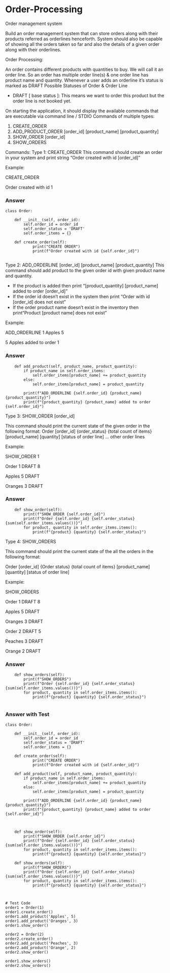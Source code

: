 # Order-Processing
Order management system

Build an order management system that can store orders along with their products
referred as orderlines henceforth. System should also be capable of showing all the
orders taken so far and also the details of a given order along with their orderlines.


Order Processing:

An order contains different products with quantities to buy. We will call it an order line. So an
order has multiple order line(s) & one order line has product name and quantity.
Whenever a user adds an orderline it’s status is marked as DRAFT
Possible Statuses of Order & Order Line
- DRAFT [ base status ]: This means we want to order this product but the order line is not
booked yet.

On starting the application, it should display the available commands that
are executable via command line / STDIO
Commands of multiple types:
1. CREATE_ORDER
2. ADD_PRODUCT_ORDER [order_id] [product_name] [product_quantity]
3. SHOW_ORDER [order_id]
4. SHOW_ORDERS


Commands:
Type 1: CREATE_ORDER
This command should create an order in your system and print string “Order
created with id [order_id]”

Example:

CREATE_ORDER

Order created with id 1


### Answer
```
class Order:
    
    def __init__(self, order_id):
        self.order_id = order_id
        self.order_status = 'DRAFT'
        self.order_items = {}

    def create_order(self):
            print("CREATE ORDER")
            print(f"Order created with id {self.order_id}")


```

Type 2: ADD_ORDERLINE [order_id] [product_name] [product_quantity]
This command should add product to the given order id with given product 
name and quantity.
-  If the product is added then print “[product_quantity] [product_name] 
added to order
[order_id]”
-  If the order id doesn’t exist in the system then print “Order with id 
[order_id] does not exist”
-  If the order product name doesn’t exist in the inventory then print“Product [product name] does not exist”

Example:

ADD_ORDERLINE 1 Apples 5

5 Apples added to order 1

### Answer
```
    def add_product(self, product_name, product_quantity):
        if product_name in self.order_items:
            self.order_items[product_name] += product_quantity
        else:
            self.order_items[product_name] = product_quantity
        
        print(f"ADD_ORDERLINE {self.order_id} {product_name} {product_quantity}")
        print(f"{product_quantity} {product_name} added to order {self.order_id}")    

```

Type 3: SHOW_ORDER [order_id]

This command should print the current state of the given order in the
following format:
Order [order_id] {order_status} {total count of items} [product_name]
[quantity] [status of order line]
… other order lines

Example:

SHOW_ORDER 1

Order 1 DRAFT 8

Apples 5 DRAFT

Oranges 3 DRAFT


### Answer
```
    def show_order(self):
        print(f"SHOW_ORDER {self.order_id}")
        print(f"Order {self.order_id} {self.order_status} {sum(self.order_items.values())}")
        for product, quantity in self.order_items.items():
            print(f"{product} {quantity} {self.order_status}")
```

Type 4: SHOW_ORDERS

This command should print the current state of the all the orders in the 
following format:

Order [order_id] {Order status} {total count of items}
[product_name] [quantity] [status of order line]

Example:

SHOW_ORDERS

Order 1 DRAFT 8

Apples 5 DRAFT

Oranges 3 DRAFT

Order 2 DRAFT 5

Peaches 3 DRAFT

Orange 2 DRAFT

### Answer
```
    def show_orders(self):
        print(f"SHOW_ORDERS")
        print(f"Order {self.order_id} {self.order_status} {sum(self.order_items.values())}")
        for product, quantity in self.order_items.items():
            print(f"{product} {quantity} {self.order_status}")


```


### Answer with Test
```
class Order:
    
    def __init__(self, order_id):
        self.order_id = order_id
        self.order_status = 'DRAFT'
        self.order_items = {}

    def create_order(self):
            print("CREATE ORDER")
            print(f"Order created with id {self.order_id}")

    def add_product(self, product_name, product_quantity):
        if product_name in self.order_items:
            self.order_items[product_name] += product_quantity
        else:
            self.order_items[product_name] = product_quantity
        
        print(f"ADD_ORDERLINE {self.order_id} {product_name} {product_quantity}")
        print(f"{product_quantity} {product_name} added to order {self.order_id}")    



    def show_order(self):
        print(f"SHOW_ORDER {self.order_id}")
        print(f"Order {self.order_id} {self.order_status} {sum(self.order_items.values())}")
        for product, quantity in self.order_items.items():
            print(f"{product} {quantity} {self.order_status}")

    def show_orders(self):
        print(f"SHOW_ORDERS")
        print(f"Order {self.order_id} {self.order_status} {sum(self.order_items.values())}")
        for product, quantity in self.order_items.items():
            print(f"{product} {quantity} {self.order_status}")



# Test Code
order1 = Order(1)
order1.create_order()
order1.add_product('Apples', 5)
order1.add_product('Oranges', 3)
order1.show_order()

order2 = Order(2)
order2.create_order()
order2.add_product('Peaches', 3)
order2.add_product('Orange', 2)
order2.show_order()

order1.show_orders()
order2.show_orders()

```

